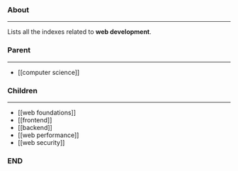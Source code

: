 ### About
---
Lists all the indexes related to **web development**.

### Parent
---
- [[computer science]]

### Children
---
- [[web foundations]]
- [[frontend]]
- [[backend]]
- [[web performance]]
- [[web security]]

### END


